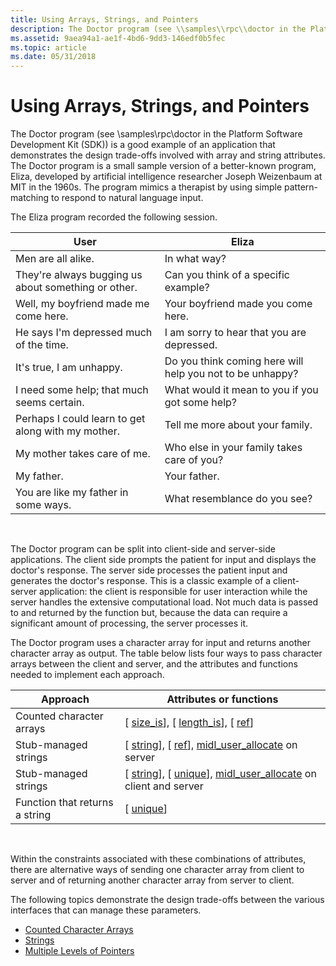 ```yaml
---
title: Using Arrays, Strings, and Pointers
description: The Doctor program (see \\samples\\rpc\\doctor in the Platform Software Development Kit (SDK)) is a good example of an application that demonstrates the design trade-offs involved with array and string attributes.
ms.assetid: 9aea94a1-ae1f-4bd6-9dd3-146edf0b5fec
ms.topic: article
ms.date: 05/31/2018
---
```


# Using Arrays, Strings, and Pointers

The Doctor program (see \\samples\\rpc\\doctor in the Platform Software Development Kit (SDK)) is a good example of an application that demonstrates the design trade-offs involved with array and string attributes. The Doctor program is a small sample version of a better-known program, Eliza, developed by artificial intelligence researcher Joseph Weizenbaum at MIT in the 1960s. The program mimics a therapist by using simple pattern-matching to respond to natural language input.

The Eliza program recorded the following session.



| User                                                | Eliza                                                     |
|-----------------------------------------------------|-----------------------------------------------------------|
| Men are all alike.                                  | In what way?                                              |
| They're always bugging us about something or other. | Can you think of a specific example?                      |
| Well, my boyfriend made me come here.               | Your boyfriend made you come here.                        |
| He says I'm depressed much of the time.             | I am sorry to hear that you are depressed.                |
| It's true, I am unhappy.                            | Do you think coming here will help you not to be unhappy? |
| I need some help; that much seems certain.          | What would it mean to you if you got some help?           |
| Perhaps I could learn to get along with my mother.  | Tell me more about your family.                           |
| My mother takes care of me.                         | Who else in your family takes care of you?                |
| My father.                                          | Your father.                                              |
| You are like my father in some ways.                | What resemblance do you see?                              |



 

The Doctor program can be split into client-side and server-side applications. The client side prompts the patient for input and displays the doctor's response. The server side processes the patient input and generates the doctor's response. This is a classic example of a client-server application: the client is responsible for user interaction while the server handles the extensive computational load. Not much data is passed to and returned by the function but, because the data can require a significant amount of processing, the server processes it.

The Doctor program uses a character array for input and returns another character array as output. The table below lists four ways to pass character arrays between the client and server, and the attributes and functions needed to implement each approach.



| Approach                       | Attributes or functions                                                                                                        |
|--------------------------------|--------------------------------------------------------------------------------------------------------------------------------|
| Counted character arrays       | \[ [size\_is](https://docs.microsoft.com/windows/desktop/Midl/size-is)\], \[ [length\_is](https://docs.microsoft.com/windows/desktop/Midl/length-is)\], \[ [ref](https://docs.microsoft.com/windows/desktop/Midl/ref)\]                                         |
| Stub-managed strings           | \[ [string](https://docs.microsoft.com/windows/desktop/Midl/string)\], \[ [ref](https://docs.microsoft.com/windows/desktop/Midl/ref)\], [midl\_user\_allocate](https://docs.microsoft.com/windows/desktop/Midl/midl-user-allocate-1) on server                  |
| Stub-managed strings           | \[ [string](https://docs.microsoft.com/windows/desktop/Midl/string)\], \[ [unique](https://docs.microsoft.com/windows/desktop/Midl/unique)\], [midl\_user\_allocate](https://docs.microsoft.com/windows/desktop/Midl/midl-user-allocate-1) on client and server |
| Function that returns a string | \[ [unique](https://docs.microsoft.com/windows/desktop/Midl/unique)\]                                                                                                     |



 

Within the constraints associated with these combinations of attributes, there are alternative ways of sending one character array from client to server and of returning another character array from server to client.

The following topics demonstrate the design trade-offs between the various interfaces that can manage these parameters.

-   [Counted Character Arrays](counted-character-arrays.md)
-   [Strings](strings.md)
-   [Multiple Levels of Pointers](multiple-levels-of-pointers.md)

 

 




